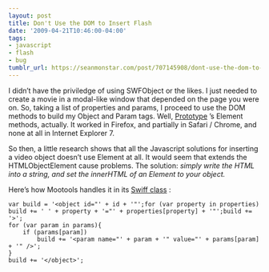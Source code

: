 ```yaml
---
layout: post
title: Don't Use the DOM to Insert Flash
date: '2009-04-21T10:46:00-04:00'
tags:
- javascript
- flash
- bug
tumblr_url: https://seanmonstar.com/post/707145908/dont-use-the-dom-to-insert-flash
---
```

I didn’t have the priviledge of using SWFObject or the likes. I just needed to create a movie in a modal-like window that depended on the page you were on. So, taking a list of properties and params, I proceed to use the DOM methods to build my Object and Param tags. Well, [Prototype](http://prototypejs.org) ’s Element methods, actually. It worked in Firefox, and partially in Safari / Chrome, and none at all in Internet Explorer 7.

So then, a little research shows that all the Javascript solutions for inserting a video object doesn’t use Element at all. It would seem that extends the HTMLObjectElement cause problems. The solution: _simply write the HTML into a string, and set the innerHTML of an Element to your object._

Here’s how Mootools handles it in its [Swiff class](http://mootools.net/docs/Utilities/Swiff) :

    var build = '<object id="' + id + '"';for (var property in properties) build += ' ' + property + '="' + properties[property] + '"';build += '>';
    for (var param in params){    
    	if (params[param]) 
    		build += '<param name="' + param + '" value="' + params[param] + '" />';
    }
    build += '</object>';

